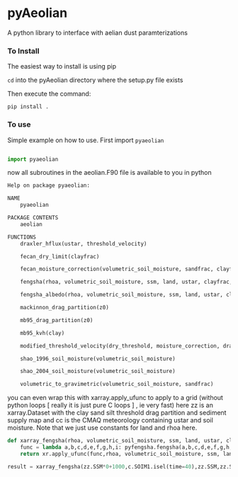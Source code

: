 # pyAeolian
 A python library to interface with aelian dust paramterizations

 ### To Install

 The easiest way to install is using pip

 ```cd``` into the pyAeolian directory where the setup.py file exists

 Then execute the command:

 ```
 pip install .
 ```

 ### To use

 Simple example on how to use.  First import `pyaeolian`

 ```python

 import pyaeolian

 ```

 now all subroutines in the aeolian.F90 file is available to you in python

 ```python
 Help on package pyaeolian:

 NAME
     pyaeolian

 PACKAGE CONTENTS
     aeolian

 FUNCTIONS
     draxler_hflux(ustar, threshold_velocity)

     fecan_dry_limit(clayfrac)

     fecan_moisture_correction(volumetric_soil_moisture, sandfrac, clayfrac)

     fengsha(rhoa, volumetric_soil_moisture, ssm, land, ustar, clayfrac, sandfrac, drag_partition, dry_threshold)

     fengsha_albedo(rhoa, volumetric_soil_moisture, ssm, land, ustar, clayfrac, sandfrac, drag_partition, dry_threshold)

     mackinnon_drag_partition(z0)

     mb95_drag_partition(z0)

     mb95_kvh(clay)

     modified_threshold_velocity(dry_threshold, moisture_correction, drag_partition)

     shao_1996_soil_moisture(volumetric_soil_moisture)

     shao_2004_soil_moisture(volumetric_soil_moisture)

     volumetric_to_gravimetric(volumetric_soil_moisture, sandfrac)

 ```


 you can even wrap this with xarray.apply_ufunc to apply to a grid (without python loops [ really it is just pure C loops ] , ie very fast) here zz is an xarray.Dataset with the clay sand silt threshold drag partition and sediment supply map and cc is the CMAQ meteorology containing ustar and soil moisture.  Note that we just use constants for land and rhoa here.


 ```python
 def xarray_fengsha(rhoa, volumetric_soil_moisture, ssm, land, ustar, clayfrac, sandfrac, drag_partition, dry_threshold):
     func = lambda a,b,c,d,e,f,g,h,i: pyfengsha.fengsha(a,b,c,d,e,f,g,h,i)
     return xr.apply_ufunc(func,rhoa, volumetric_soil_moisture, ssm, land, ustar, clayfrac, sandfrac, drag_partition, dry_threshold,vectorize=True)

 result = xarray_fengsha(zz.SSM*0+1000,c.SOIM1.isel(time=40),zz.SSM,zz.SSM*0+1,c.USTAR.isel(time=40),zz.CLAY_FRAC,zz.SAND_FRAC,zz.DRAG_PART,zz.UTHRES)

 ```
